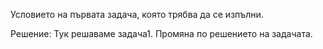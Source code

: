 Условието на първата задача, която трябва да се изпълни.

Решение:
Тук решаваме задача1.
Промяна по решението на задачата.
